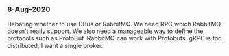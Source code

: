 ### 8-Aug-2020

Debating whether to use DBus or RabbitMQ. We need RPC which RabbitMQ doesn't really support. We also need a manageable way to define the protocols such as ProtoBuf. RabbitMQ can work with Protobufs. gRPC is too distributed, I want a single broker.